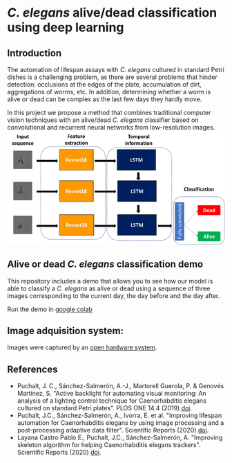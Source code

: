 # *C. elegans* alive/dead classification using deep learning
## Introduction
The automation of lifespan assays with *C. elegans* cultured in standard Petri dishes is a challenging problem, as there are several problems that hinder detection: occlusions at the edges of the plate, accumulation of dirt, aggregations of worms, etc. In addition, determining whether a worm is alive or dead can be complex as the last few days they hardly move.

In this project we propose a method that combines traditional computer vision techniques with an alive/dead *C. elegans* classifier based on convolutional and recurrent neural networks from low-resolution images. 
![GitHub Logo](https://github.com/AntonioGarciaGarvi/C.-elegans-alive-dead-classification-using-deep-learning/blob/main/NN.bmp)

## Alive or dead *C. elegans* classification demo
This repository includes a demo that allows you to see how our model is able to classify a *C. elegans* as alive or dead using a sequence of three images corresponding to the current day, the day before and the day after.

Run the demo in [google colab](https://github.com/AntonioGarciaGarvi/C.-elegans-alive-dead-classification-using-deep-learning/blob/main/C_elegans_alive_dead_demo.ipynb)

## Image adquisition system:
Images were captured by an [open hardware system](https://github.com/JCPuchalt/c-elegans_smartLight).

## References 
* Puchalt, J. C., Sánchez-Salmerón, A.-J., Martorell Guerola, P. & Genovés Martínez, S. "Active backlight for automating visual monitoring: An analysis of a lighting control technique for Caenorhabditis elegans cultured on standard Petri plates". PLOS ONE 14.4 (2019) [doi](https://journals.plos.org/plosone/article?id=10.1371/journal.pone.0215548).
* Puchalt, J.C., Sánchez-Salmerón, A., Ivorra, E. et al. "Improving lifespan automation for Caenorhabditis elegans by using image processing and a post-processing adaptive data filter". Scientific Reports (2020) [doi](https://www.nature.com/articles/s41598-020-65619-4).
* Layana Castro Pablo E., Puchalt, J.C., Sánchez-Salmerón, A. "Improving skeleton algorithm for helping Caenorhabditis elegans trackers". Scientific Reports (2020) [doi](https://www.nature.com/articles/s41598-020-79430-8).
